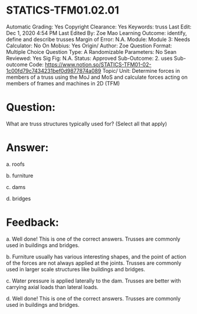 # STATICS-TFM01.02.01

Automatic Grading: Yes
Copyright Clearance: Yes
Keywords: truss
Last Edit: Dec 1, 2020 4:54 PM
Last Edited By: Zoe Mao
Learning Outcome: identify, define and describe trusses
Margin of Error: N.A.
Module: Module 3:
Needs Calculator: No
On Mobius: Yes
Origin/ Author: Zoe
Question Format: Multiple Choice
Question Type: A
Randomizable Parameters: No
Sean Reviewed: Yes
Sig Fig: N.A.
Status: Approved
Sub-Outcome: 2. uses
Sub-outcome Code: https://www.notion.so/STATICS-TFM01-02-1c00fd79c7434231bef0d9877874a089
Topic/ Unit: Determine forces in members of a truss using the MoJ and MoS and calculate forces acting on members of frames and machines in 2D (TFM)

# Question:

What are truss structures typically used for? (Select all that apply)

# Answer:

a. roofs

b. furniture

c. dams

d. bridges

# Feedback:

a. Well done! This is one of the correct answers. Trusses are commonly used in buildings and bridges. 

b. Furniture usually has various interesting shapes, and the point of action of the forces are not always applied at the joints. Trusses are commonly used in larger scale structures like buildings and bridges. 

c. Water pressure is applied laterally to the dam. Trusses are better with carrying axial loads than lateral loads.

d. Well done! This is one of the correct answers. Trusses are commonly used in buildings and bridges.